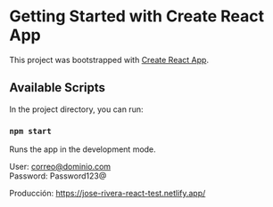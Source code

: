 # Getting Started with Create React App

This project was bootstrapped with [Create React App](https://github.com/facebook/create-react-app).

## Available Scripts

In the project directory, you can run:

### `npm start`
Runs the app in the development mode.


User: correo@dominio.com \
Password: Password123@ 

Producción: https://jose-rivera-react-test.netlify.app/
